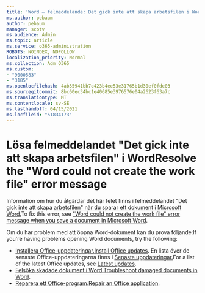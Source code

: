 ```yaml
---
title: 'Word – felmeddelande: Det gick inte att skapa arbetsfilen i Word'
ms.author: pebaum
author: pebaum
manager: scotv
ms.audience: Admin
ms.topic: article
ms.service: o365-administration
ROBOTS: NOINDEX, NOFOLLOW
localization_priority: Normal
ms.collection: Adm_O365
ms.custom:
- "9000583"
- "3185"
ms.openlocfilehash: 4ab35941bb7e423b4ee53e31765b1d30ef0fde03
ms.sourcegitcommit: 8bc60ec34bc1e40685e3976576e04a2623f63a7c
ms.translationtype: MT
ms.contentlocale: sv-SE
ms.lasthandoff: 04/15/2021
ms.locfileid: "51834173"
---
```

# <a name="resolve-the-word-could-not-create-the-work-file-error-message"></a><span data-ttu-id="89ea8-102">Lösa felmeddelandet "Det gick inte att skapa arbetsfilen" i Word</span><span class="sxs-lookup"><span data-stu-id="89ea8-102">Resolve the "Word could not create the work file" error message</span></span>

<span data-ttu-id="89ea8-103">Information om hur du åtgärdar det här felet finns i felmeddelandet "Det gick inte att skapa [arbetsfilen" när du sparar ett dokument i Microsoft Word.](https://docs.microsoft.com/office/troubleshoot/word/word-could-not-create-the-work-file)</span><span class="sxs-lookup"><span data-stu-id="89ea8-103">To fix this error, see ["Word could not create the work file" error message when you save a document in Microsoft Word](https://docs.microsoft.com/office/troubleshoot/word/word-could-not-create-the-work-file).</span></span>

<span data-ttu-id="89ea8-104">Om du har problem med att öppna Word-dokument kan du prova följande:</span><span class="sxs-lookup"><span data-stu-id="89ea8-104">If you're having problems opening Word documents, try the following:</span></span>

- <span data-ttu-id="89ea8-105">[Installera Office-uppdateringar.](https://support.office.com/article/2ab296f3-7f03-43a2-8e50-46de917611c5)</span><span class="sxs-lookup"><span data-stu-id="89ea8-105">[Install Office updates](https://support.office.com/article/2ab296f3-7f03-43a2-8e50-46de917611c5).</span></span> <span data-ttu-id="89ea8-106">En lista över de senaste Office-uppdateringarna finns i [Senaste uppdateringar.](https://docs.microsoft.com/officeupdates/office-updates-msi)</span><span class="sxs-lookup"><span data-stu-id="89ea8-106">For a list of the latest Office updates, see [Latest updates](https://docs.microsoft.com/officeupdates/office-updates-msi).</span></span>
- <span data-ttu-id="89ea8-107">[Felsöka skadade dokument i Word.](https://docs.microsoft.com/office/troubleshoot/word/damaged-documents-in-word)</span><span class="sxs-lookup"><span data-stu-id="89ea8-107">[Troubleshoot damaged documents in Word](https://docs.microsoft.com/office/troubleshoot/word/damaged-documents-in-word).</span></span>
- <span data-ttu-id="89ea8-108">[Reparera ett Office-program](https://support.office.com/Article/Repair-an-Office-application-7821d4b6-7c1d-4205-aa0e-a6b40c5bb88b).</span><span class="sxs-lookup"><span data-stu-id="89ea8-108">[Repair an Office application](https://support.office.com/Article/Repair-an-Office-application-7821d4b6-7c1d-4205-aa0e-a6b40c5bb88b).</span></span>